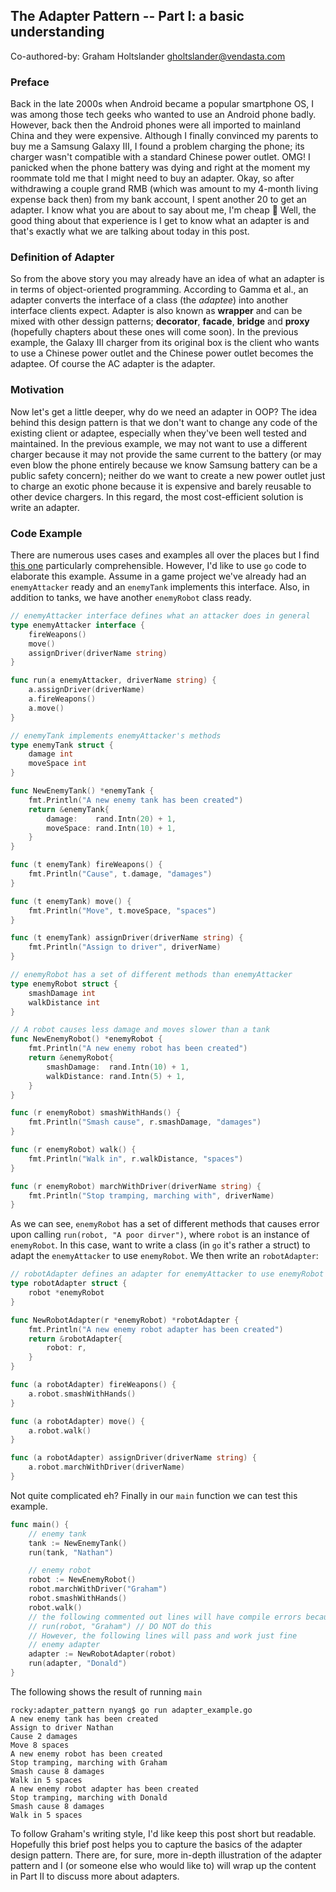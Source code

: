 ## The Adapter Pattern -- Part I: a basic understanding

Co-authored-by: Graham Holtslander <gholtslander@vendasta.com>


### Preface

Back in the late 2000s when Android became a popular smartphone OS, I was among those tech geeks
who wanted to use an Android phone badly. However, back then the Android phones were all
imported to mainland China and they were expensive. Although I finally convinced my parents to buy me a Samsung
Galaxy III, I found a problem charging the phone; its charger wasn't compatible with a standard Chinese
power outlet. OMG! I panicked when the phone battery was dying and right at the moment my roommate told me that I might
need to buy an adapter. Okay, so after withdrawing a couple grand RMB
(which was amount to my 4-month living expense back then) from my bank account, I spent another
20 to get an adapter. I know what you are about to say about me, I'm cheap :facepalm:
Well, the good thing about that experience is I get to know what an adapter is and that's exactly what
we are talking about today in this post.


### Definition of Adapter

So from the above story you may already have an idea of what an adapter is in terms of object-oriented programming.
According to Gamma et al., an adapter converts the interface of a class (the *adaptee*) into another interface clients
expect. Adapter is also known as **wrapper** and can be mixed with other dessign patterns;
**decorator**, **facade**, **bridge** and **proxy** (hopefully chapters about these ones will come soon).
In the previous example, the Galaxy III charger from its original box is the client who wants to
use a Chinese power outlet and the Chinese power outlet becomes the adaptee.
Of course the AC adapter is the adapter.


### Motivation

Now let's get a little deeper, why do we need an adapter in OOP?
The idea behind this design pattern is that we don't want to change any code of the existing client or adaptee,
especially when they've been well tested and maintained. In the previous example, we may not want to use
a different charger because it may not provide the same current to the battery
(or may even blow the phone entirely because we know Samsung battery can be a public safety concern);
neither do we want to create
a new power outlet just to charge an exotic phone because it is expensive and barely reusable to other device chargers.
In this regard, the most cost-efficient solution is write an adapter.


### Code Example

There are numerous uses cases and examples all over the places but I find
[this one](https://www.youtube.com/watch?v=qG286LQM6BU)
particularly comprehensible. However, I'd like to use `go` code to elaborate this example.
Assume in a game project we've already had an `enemyAttacker` ready and an `enemyTank` implements
this interface. Also, in addition to tanks, we have another `enemyRobot` class ready.

```go
// enemyAttacker interface defines what an attacker does in general
type enemyAttacker interface {
	fireWeapons()
	move()
	assignDriver(driverName string)
}

func run(a enemyAttacker, driverName string) {
	a.assignDriver(driverName)
	a.fireWeapons()
	a.move()
}
```

```go
// enemyTank implements enemyAttacker's methods
type enemyTank struct {
	damage int
	moveSpace int
}

func NewEnemyTank() *enemyTank {
	fmt.Println("A new enemy tank has been created")
	return &enemyTank{
		damage:    rand.Intn(20) + 1,
		moveSpace: rand.Intn(10) + 1,
	}
}

func (t enemyTank) fireWeapons() {
	fmt.Println("Cause", t.damage, "damages")
}

func (t enemyTank) move() {
	fmt.Println("Move", t.moveSpace, "spaces")
}

func (t enemyTank) assignDriver(driverName string) {
	fmt.Println("Assign to driver", driverName)
}
```

```go
// enemyRobot has a set of different methods than enemyAttacker
type enemyRobot struct {
	smashDamage int
	walkDistance int
}

// A robot causes less damage and moves slower than a tank
func NewEnemyRobot() *enemyRobot {
	fmt.Println("A new enemy robot has been created")
	return &enemyRobot{
		smashDamage:  rand.Intn(10) + 1,
		walkDistance: rand.Intn(5) + 1,
	}
}

func (r enemyRobot) smashWithHands() {
	fmt.Println("Smash cause", r.smashDamage, "damages")
}

func (r enemyRobot) walk() {
	fmt.Println("Walk in", r.walkDistance, "spaces")
}

func (r enemyRobot) marchWithDriver(driverName string) {
	fmt.Println("Stop tramping, marching with", driverName)
}
```

As we can see, `enemyRobot` has a set of different methods that causes error upon calling
`run(robot, "A poor dirver")`, where `robot` is an instance of `enemyRobot`. In this case,
want to write a class (in `go` it's rather a struct) to adapt the `enemyAttacker` to use `enemyRobot`.
We then write an `robotAdapter`:

```go
// robotAdapter defines an adapter for enemyAttacker to use enemyRobot
type robotAdapter struct {
	robot *enemyRobot
}

func NewRobotAdapter(r *enemyRobot) *robotAdapter {
	fmt.Println("A new enemy robot adapter has been created")
	return &robotAdapter{
		robot: r,
	}
}

func (a robotAdapter) fireWeapons() {
	a.robot.smashWithHands()
}

func (a robotAdapter) move() {
	a.robot.walk()
}

func (a robotAdapter) assignDriver(driverName string) {
	a.robot.marchWithDriver(driverName)
}
```

Not quite complicated eh?
Finally in our `main` function we can test this example.

```go
func main() {
	// enemy tank
	tank := NewEnemyTank()
	run(tank, "Nathan")

	// enemy robot
	robot := NewEnemyRobot()
	robot.marchWithDriver("Graham")
	robot.smashWithHands()
	robot.walk()
	// the following commented out lines will have compile errors because of incompatibility
	// run(robot, "Graham") // DO NOT do this
	// However, the following lines will pass and work just fine
	// enemy adapter
	adapter := NewRobotAdapter(robot)
	run(adapter, "Donald")
}
```

The following shows the result of running `main`
```shell script
rocky:adapter_pattern nyang$ go run adapter_example.go
A new enemy tank has been created
Assign to driver Nathan
Cause 2 damages
Move 8 spaces
A new enemy robot has been created
Stop tramping, marching with Graham
Smash cause 8 damages
Walk in 5 spaces
A new enemy robot adapter has been created
Stop tramping, marching with Donald
Smash cause 8 damages
Walk in 5 spaces
```

To follow Graham's writing style, I'd like keep this post short but readable.
Hopefully this brief post helps you to capture the basics of the adapter design pattern.
There are, for sure, more in-depth illustration of the adapter pattern and I (or someone else who would like to)
will wrap up the content in Part II to discuss more about adapters.